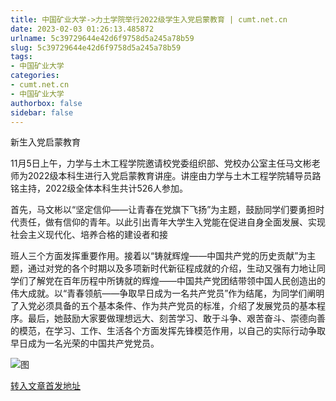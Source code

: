 ```yaml
---
title: 中国矿业大学->力土学院举行2022级学生入党启蒙教育 | cumt.net.cn
date: 2023-02-03 01:26:13.485872
urlname: 5c39729644e42d6f9758d5a245a78b59
slug: 5c39729644e42d6f9758d5a245a78b59
tags: 
- 中国矿业大学
categories:
- cumt.net.cn
- 中国矿业大学
authorbox: false
sidebar: false
---
```

新生入党启蒙教育

11月5日上午，力学与土木工程学院邀请校党委组织部、党校办公室主任马文彬老师为2022级本科生进行入党启蒙教育讲座。讲座由力学与土木工程学院辅导员路铭主持，2022级全体本科生共计526人参加。

首先，马文彬以“坚定信仰——让青春在党旗下飞扬”为主题，鼓励同学们要勇担时代责任，做有信仰的青年。以此引出青年大学生入党能在促进自身全面发展、实现社会主义现代化、培养合格的建设者和接
<!--more-->
班人三个方面发挥重要作用。接着以“铸就辉煌——中国共产党的历史贡献”为主题，通过对党的各个时期以及多项新时代新征程成就的介绍，生动又强有力地让同学们了解党在百年历程中所铸就的辉煌——中国共产党团结带领中国人民创造出的伟大成就。以“青春领航——争取早日成为一名共产党员”作为结尾，为同学们阐明了入党必须具备的五个基本条件、作为共产党员的标准，介绍了发展党员的基本程序。最后，她鼓励大家要做理想远大、刻苦学习、敢于斗争、艰苦奋斗、崇德向善的模范，在学习、工作、生活各个方面发挥先锋模范作用，以自己的实际行动争取早日成为一名光荣的中国共产党党员。

![图](https://xwzx.cumt.edu.cn/_upload/article/images/7e/28/b478410347f4a344ffd9232040b7/191f7adf-a871-468a-93ed-b026551a5e97.png)

[转入文章首发地址](https://xwzx.cumt.edu.cn/b5/bd/c523a636349/page.htm)